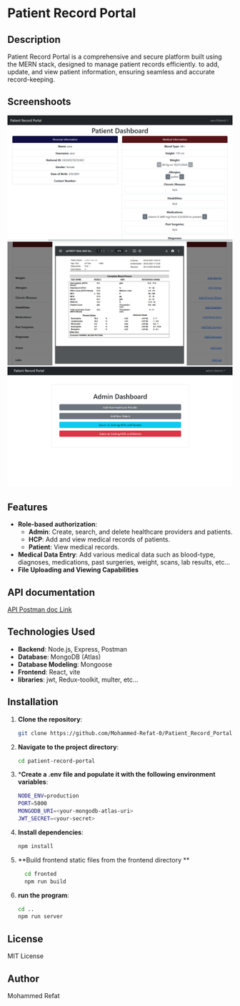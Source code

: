 # Patient Record Portal

## Description
Patient Record Portal is a comprehensive and secure platform built using the MERN stack, designed to manage patient records efficiently. to add, update, and view patient information, ensuring seamless and accurate record-keeping.

## Screenshoots
![Patient Dashboard](images/patient_dashboard.png)
![Lab file viewing](images/file_viewing.png)
![Admin dashboard](images/admin_dashboard.png)

## Features
- **Role-based authorization**:
  - **Admin**: Create, search, and delete healthcare providers and patients.
  - **HCP**: Add and view medical records of patients.
  - **Patient**: View medical records.
- **Medical Data Entry**: Add various medical data such as blood-type, diagnoses, medications, past surgeries, weight, scans, lab results, etc...
- **File Uploading and Viewing Capabilities**

## API documentation
[API Postman doc Link ](https://documenter.getpostman.com/view/36369414/2sAXxWYU74)

## Technologies Used
- **Backend**: Node.js, Express, Postman
- **Database**: MongoDB (Atlas)
- **Database Modeling**: Mongoose
- **Frontend**: React, vite
- **libraries**: jwt, Redux-toolkit, multer, etc...
  
## Installation
1. **Clone the repository**:
   ```bash
   git clone https://github.com/Mohammed-Refat-0/Patient_Record_Portal
2. **Navigate to the project directory**:
   ```bash
   cd patient-record-portal
3. ***Create a .env file and populate it with the following environment variables**:
   ```bash
   NODE_ENV=production
   PORT=5000 
   MONGODB_URI=<your-mongodb-atlas-uri>
   JWT_SECRET=<your-secret>
4. **Install dependencies**:
   ```bash
   npm install
5. **Build frontend static files from the frontend directory **
   ```bash
     cd fronted
     npm run build
5. **run the program**:
   ```bash
   cd ..
   npm run server
   
## License
MIT License

## Author
Mohammed Refat
